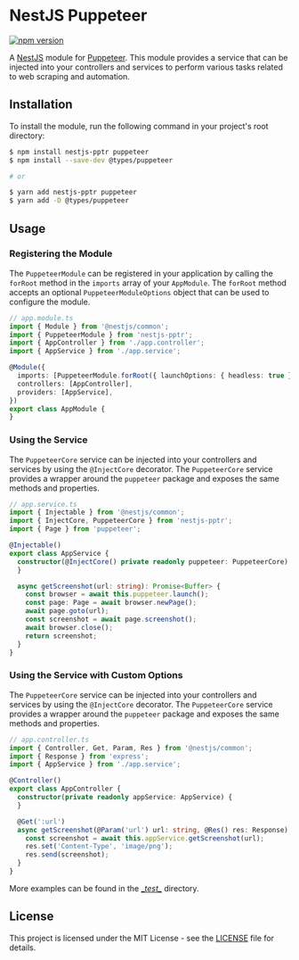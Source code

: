 # NestJS Puppeteer

[![npm version](https://badge.fury.io/js/nestjs-pptr.svg)](https://badge.fury.io/js/nestjs-pptr)

A [NestJS](https://nestjs.com/) module for [Puppeteer](https://pptr.dev/). This module provides a service that can be
injected into your controllers and services to perform various tasks related to web scraping and automation.

## Installation

To install the module, run the following command in your project's root directory:

```bash
$ npm install nestjs-pptr puppeteer
$ npm install --save-dev @types/puppeteer

# or

$ yarn add nestjs-pptr puppeteer
$ yarn add -D @types/puppeteer
```

## Usage

### Registering the Module

The `PuppeteerModule` can be registered in your application by calling the `forRoot` method in the `imports` array of
your `AppModule`. The `forRoot` method accepts an optional `PuppeteerModuleOptions` object that can be used to configure
the module.

```typescript
// app.module.ts
import { Module } from '@nestjs/common';
import { PuppeteerModule } from 'nestjs-pptr';
import { AppController } from './app.controller';
import { AppService } from './app.service';

@Module({
  imports: [PuppeteerModule.forRoot({ launchOptions: { headless: true } })],
  controllers: [AppController],
  providers: [AppService],
})
export class AppModule {
}
```

### Using the Service

The `PuppeteerCore` service can be injected into your controllers and services by using the `@InjectCore` decorator. The
`PuppeteerCore` service provides a wrapper around the `puppeteer` package and exposes the same methods and properties.

```typescript
// app.service.ts
import { Injectable } from '@nestjs/common';
import { InjectCore, PuppeteerCore } from 'nestjs-pptr';
import { Page } from 'puppeteer';

@Injectable()
export class AppService {
  constructor(@InjectCore() private readonly puppeteer: PuppeteerCore) {
  }

  async getScreenshot(url: string): Promise<Buffer> {
    const browser = await this.puppeteer.launch();
    const page: Page = await browser.newPage();
    await page.goto(url);
    const screenshot = await page.screenshot();
    await browser.close();
    return screenshot;
  }
}
```

### Using the Service with Custom Options

The `PuppeteerCore` service can be injected into your controllers and services by using the `@InjectCore` decorator. The
`PuppeteerCore` service provides a wrapper around the `puppeteer` package and exposes the same methods and properties.

```typescript
// app.controller.ts
import { Controller, Get, Param, Res } from '@nestjs/common';
import { Response } from 'express';
import { AppService } from './app.service';

@Controller()
export class AppController {
  constructor(private readonly appService: AppService) {
  }

  @Get(':url')
  async getScreenshot(@Param('url') url: string, @Res() res: Response) {
    const screenshot = await this.appService.getScreenshot(url);
    res.set('Content-Type', 'image/png');
    res.send(screenshot);
  }
}
```

More examples can be found in the [\__test\__](./__tests__) directory.

## License

This project is licensed under the MIT License - see the [LICENSE](LICENSE) file for details.